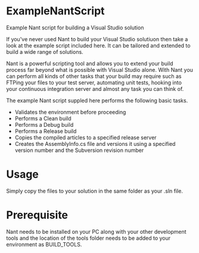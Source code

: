 ExampleNantScript
=================

Example Nant script for building a Visual Studio solution

If you've never used Nant to build your Visual Studio solutiuon then take a look at the example script included here. It can be tailored and extended to build a wide range of solutions.

Nant is a powerful scripting tool and allows you to extend your build process far beyond what is possible with Visual Studio alone. With Nant you can perform all kinds of other tasks that your build may require such as FTPing your files to your test server, automating unit tests, hooking into your continuous integration server and almost any task you can think of.

The example Nant script suppled here performs the following basic tasks.

 - Validates the environment before proceeding
 - Performs a Clean build
 - Performs a Debug build
 - Performs a Release build
 - Copies the compiled articles to a specified release server 
 - Creates the AssemblyInfo.cs file and versions it using a specified version number and the Subversion revision number
 
 

Usage
=================

Simply copy the files to your solution in the same folder as your .sln file. 

Prerequisite
=================
Nant needs to be installed on your PC along with your other development tools and the location of the tools folder needs to be added to your environment as BUILD_TOOLS.




